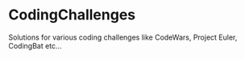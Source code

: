 # CodingChallenges

Solutions for various coding challenges like CodeWars, Project Euler, CodingBat etc...
